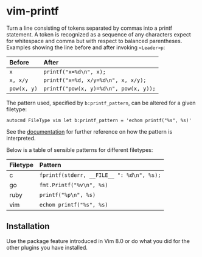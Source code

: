 vim-printf
==========

Turn a line consisting of tokens separated by commas into a printf statement.
A token is recognized as a sequence of any characters expect for whitespace and
comma but with respect to balanced parentheses.
Examples showing the line before and after invoking `<Leader>p`:

| Before      | After                                  |
|:------------|:---------------------------------------|
| `x`         | `printf("x=%d\n", x);`                 |
| `x, x/y`    | `printf("x=%d, x/y=%d\n", x, x/y);`    |
| `pow(x, y)` | `printf("pow(x, y)=%d\n", pow(x, y));` |

The pattern used, specified by `b:printf_pattern`, can be altered for a given
filetype:

```vim
autocmd FileType vim let b:printf_pattern = 'echom printf("%s", %s)'
```

See the [documentation] for further reference on how the pattern is interpreted.

Below is a table of sensible patterns for different filetypes:

| Filetype | Pattern                                   |
|:---------|:------------------------------------------|
| c        | `fprintf(stderr, __FILE__ ": %d\n", %s);` |
| go       | `fmt.Printf("%v\n", %s)`                  |
| ruby     | `printf("%p\n", %s)`                      |
| vim      | `echom printf("%s", %s)`                  |

Installation
------------

Use the package feature introduced in Vim 8.0 or do what you did for the other
plugins you have installed.

[documentation]: doc/printf.txt
